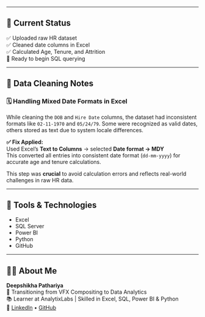 
---

## 📌 Current Status

✅ Uploaded raw HR dataset  
✅ Cleaned date columns in Excel  
✅ Calculated Age, Tenure, and Attrition  
🔄 Ready to begin SQL querying

---

## 🧼 Data Cleaning Notes

### 🗓 Handling Mixed Date Formats in Excel

While cleaning the `DOB` and `Hire Date` columns, the dataset had inconsistent formats like `02-11-1970` and `05/24/79`. Some were recognized as valid dates, others stored as text due to system locale differences.

**✅ Fix Applied:**  
Used Excel’s **Text to Columns** → selected **Date format → MDY**  
This converted all entries into consistent date format (`dd-mm-yyyy`) for accurate age and tenure calculations.

This step was **crucial** to avoid calculation errors and reflects real-world challenges in raw HR data.

---

## 🚀 Tools & Technologies

- Excel
- SQL Server
- Power BI
- Python
- GitHub

---

## 🙋‍♀️ About Me

**Deepshikha Pathariya**  
🎯 Transitioning from VFX Compositing to Data Analytics  
📚 Learner at AnalytixLabs | Skilled in Excel, SQL, Power BI & Python  
🔗 [LinkedIn](https://www.linkedin.com/in/deepshikhap) • [GitHub](https://github.com/Dpath-9)
